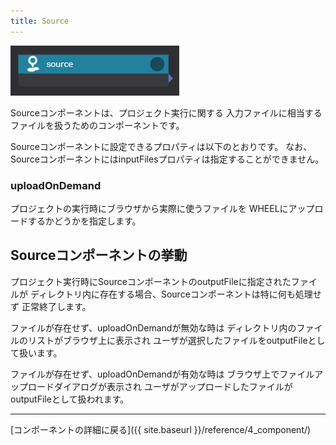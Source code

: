 ```yaml
---
title: Source
---
```


![img](./img/source.png "source")

Sourceコンポーネントは、プロジェクト実行に関する
入力ファイルに相当するファイルを扱うためのコンポーネントです。

Sourceコンポーネントに設定できるプロパティは以下のとおりです。
なお、SourceコンポーネントにはinputFilesプロパティは指定することができません。


### uploadOnDemand
プロジェクトの実行時にブラウザから実際に使うファイルを
WHEELにアップロードするかどうかを指定します。


## Sourceコンポーネントの挙動
プロジェクト実行時にSourceコンポーネントのoutputFileに指定されたファイルが
ディレクトリ内に存在する場合、Sourceコンポーネントは特に何も処理せず
正常終了します。

ファイルが存在せず、uploadOnDemandが無効な時は
ディレクトリ内のファイルのリストがブラウザ上に表示され
ユーザが選択したファイルをoutputFileとして扱います。

ファイルが存在せず、uploadOnDemandが有効な時は
ブラウザ上でファイルアップロードダイアログが表示され
ユーザがアップロードしたファイルがoutputFileとして扱われます。


--------
[コンポーネントの詳細に戻る]({{ site.baseurl }}/reference/4_component/)
